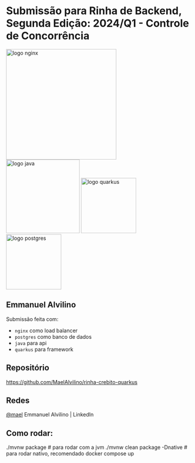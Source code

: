 # Submissão para Rinha de Backend, Segunda Edição: 2024/Q1 - Controle de Concorrência

<img src="https://upload.wikimedia.org/wikipedia/commons/c/c5/Nginx_logo.svg" alt="logo nginx" width="300" height="auto">
<br />
<img src="https://www.svgrepo.com/show/184143/java.svg" alt="logo java" width="200" height="auto">
<img src="https://www.svgrepo.com/show/354245/quarkus-icon.svg" alt="logo quarkus" width="150" 
height="auto">
<img src="https://upload.wikimedia.org/wikipedia/commons/2/29/Postgresql_elephant.svg" alt="logo 
postgres" width="150" height="auto">


## Emmanuel Alvilino
Submissão feita com:
- `nginx` como load balancer
- `postgres` como banco de dados
- `java` para api
- `quarkus` para framework

## Repositório
https://github.com/MaelAlvilino/rinha-crebito-quarkus

## Redes
[@mael](https://www.linkedin.com/in/emmanuel-alvilino-999579206/) Emmanuel Alvilino | 
LinkedIn

## Como rodar:

./mvnw package  # para rodar com a jvm
./mvnw clean package -Dnative  # para rodar nativo, recomendado
docker compose up 
